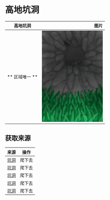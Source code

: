 # 高地坑洞  
>   
  
  高地坑洞  |   图片   
 ----  |  ----:   
 ** 区域唯一 **  |  <img decoding="async" src="Sprite/HoleDown.png" href="a.md" style="max-width:300px;max-height:300px;">   
  
## 获取来源  
来源  |  操作  
----  |  ----  
[坑洞](HighlandHoleEntrance.md)  |  爬下去  
[坑洞](HighlandHoleEntrance.md)  |  爬下去  
[坑洞](HighlandHoleEntrance.md)  |  爬下去  
[坑洞](HighlandHoleEntrance.md)  |  爬下去  
[坑洞](HighlandHoleEntrance.md)  |  爬下去  
